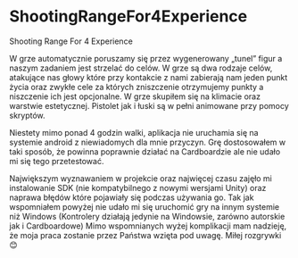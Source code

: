# ShootingRangeFor4Experience
Shooting Range For 4 Experience

W grze automatycznie poruszamy się przez wygenerowany „tunel” figur a naszym zadaniem jest strzelać do celów.  W grze są dwa rodzaje celów, atakujące nas głowy które przy kontakcie z nami zabierają nam jeden punkt życia oraz zwykłe cele za których zniszczenie otrzymujemy punkty a niszczenie ich jest opcjonalne. W grze skupiłem się na klimacie oraz warstwie estetycznej. Pistolet jak i łuski są w pełni animowane przy pomocy skryptów.

Niestety mimo ponad 4 godzin walki, aplikacja nie uruchamia się na systemie android z niewiadomych dla mnie przyczyn. Grę dostosowałem w taki sposób, że powinna poprawnie działać na Cardboardzie ale nie udało mi się tego przetestować.

Największym wyznawaniem w projekcie oraz najwięcej czasu zajęło mi instalowanie SDK (nie kompatybilnego z nowymi wersjami Unity) oraz naprawa błędów które pojawiały się podczas używania go. Tak jak wspomniałem powyżej nie udało mi się uruchomić gry na innym systemie niż Windows (Kontrolery działają jedynie na Windowsie, zarówno autorskie jak i Cardboardowe) 
Mimo wspomnianych wyżej komplikacji mam nadzieję, że moja praca zostanie przez Państwa wzięta pod uwagę.
Miłej rozgrywki 😊

